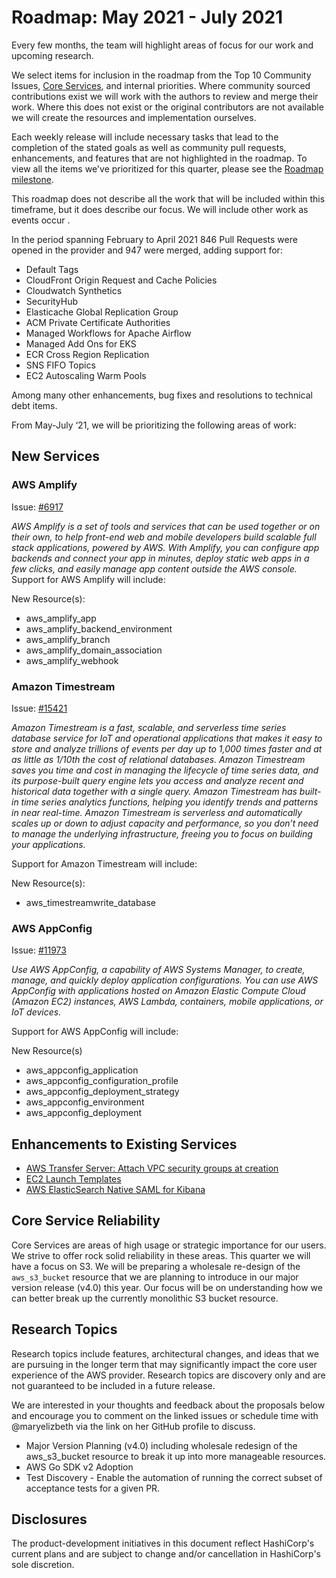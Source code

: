 # Roadmap:  May 2021 - July 2021

Every few months, the team will highlight areas of focus for our work and upcoming research.

We select items for inclusion in the roadmap from the Top 10 Community Issues, [Core Services](../CORE_SERVICES.md), and internal priorities. Where community sourced contributions exist we will work with the authors to review and merge their work. Where this does not exist or the original contributors are not available we will create the resources and implementation ourselves.

Each weekly release will include necessary tasks that lead to the completion of the stated goals as well as community pull requests, enhancements, and features that are not highlighted in the roadmap. To view all the items we've prioritized for this quarter, please see the [Roadmap milestone](https://github.com/hashicorp/terraform-provider-aws/milestone/138).

This roadmap does not describe all the work that will be included within this timeframe, but it does describe our focus. We will include other work as events occur .

In the period spanning February to April 2021 846 Pull Requests were opened in the provider and 947 were merged, adding support for:

- Default Tags
- CloudFront Origin Request and Cache Policies
- Cloudwatch Synthetics
- SecurityHub
- Elasticache Global Replication Group
- ACM Private Certificate Authorities
- Managed Workflows for Apache Airflow
- Managed Add Ons for EKS
- ECR Cross Region Replication
- SNS FIFO Topics
- EC2 Autoscaling Warm Pools

Among many other enhancements, bug fixes and resolutions to technical debt items.

From May-July ‘21, we will be prioritizing the following areas of work:

## New Services

### AWS Amplify
Issue: [#6917](https://github.com/hashicorp/terraform-provider-aws/issues/6917)

_AWS Amplify is a set of tools and services that can be used together or on their own, to help front-end web and mobile developers build scalable full stack applications, powered by AWS. With Amplify, you can configure app backends and connect your app in minutes, deploy static web apps in a few clicks, and easily manage app content outside the AWS console._
Support for AWS Amplify will include:

New Resource(s):

- aws_amplify_app
- aws_amplify_backend_environment
- aws_amplify_branch
- aws_amplify_domain_association
- aws_amplify_webhook

### Amazon Timestream

Issue: [#15421](https://github.com/hashicorp/terraform-provider-aws/issues/15421)

_Amazon Timestream is a fast, scalable, and serverless time series database service for IoT and operational applications that makes it easy to store and analyze trillions of events per day up to 1,000 times faster and at as little as 1/10th the cost of relational databases. Amazon Timestream saves you time and cost in managing the lifecycle of time series data, and its purpose-built query engine lets you access and analyze recent and historical data together with a single query. Amazon Timestream has built-in time series analytics functions, helping you identify trends and patterns in near real-time. Amazon Timestream is serverless and automatically scales up or down to adjust capacity and performance, so you don’t need to manage the underlying infrastructure, freeing you to focus on building your applications._

Support for Amazon Timestream will include:

New Resource(s):

- aws_timestreamwrite_database

### AWS AppConfig

Issue: [#11973](https://github.com/hashicorp/terraform-provider-aws/issues/11973)

_Use AWS AppConfig, a capability of AWS Systems Manager, to create, manage, and quickly deploy application configurations. You can use AWS AppConfig with applications hosted on Amazon Elastic Compute Cloud (Amazon EC2) instances, AWS Lambda, containers, mobile applications, or IoT devices._

Support for AWS AppConfig will include:

New Resource(s)

- aws_appconfig_application
- aws_appconfig_configuration_profile
- aws_appconfig_deployment_strategy
- aws_appconfig_environment
- aws_appconfig_deployment


## Enhancements to Existing Services

- [AWS Transfer Server: Attach VPC security groups at creation](https://github.com/hashicorp/terraform-provider-aws/issues/15788)
- [EC2 Launch Templates](https://github.com/hashicorp/terraform-provider-aws/issues/4264)
- [AWS ElasticSearch Native SAML for Kibana](https://github.com/hashicorp/terraform-provider-aws/issues/16259)

## Core Service Reliability

Core Services are areas of high usage or strategic importance for our users. We strive to offer rock solid reliability in these areas. This quarter we will have a focus on S3. We will be preparing a wholesale re-design of the `aws_s3_bucket` resource that we are planning to introduce in our major version release (v4.0) this year. Our focus will be on understanding how we can better break up the currently monolithic S3 bucket resource.

## Research Topics

Research topics include features, architectural changes, and ideas that we are pursuing in the longer term that may significantly impact the core user experience of the AWS provider. Research topics are discovery only and are not guaranteed to be included in a future release.

We are interested in your thoughts and feedback about the proposals below and encourage you to comment on the linked issues or schedule time with @maryelizbeth via the link on her GitHub profile to discuss.

- Major Version Planning (v4.0) including wholesale redesign of the aws_s3_bucket resource to break it up into more manageable resources.
- AWS Go SDK v2 Adoption
- Test Discovery - Enable the automation of running the correct subset of acceptance tests for a given PR.

## Disclosures

The product-development initiatives in this document reflect HashiCorp's current plans and are subject to change and/or cancellation in HashiCorp's sole discretion.
